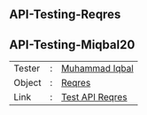 ## API-Testing-Reqres

## API-Testing-Miqbal20

<table>
<tr>
<td>Tester</td>
<td> : </td>
<td> <a href="https://github.com/Miqbal20">Muhammad Iqbal</a></td>
</tr>
<tr>
<td>Object</td>
<td> : </td>
<td> <a href="https://reqres.in/">Reqres</a></td>
</tr>
<tr>
<td>Link</td>
<td> : </td>
<td> <a href="https://documenter.getpostman.com/view/20656678/2s946h9sM7">Test API Reqres</a></td>
</tr>
<table>
